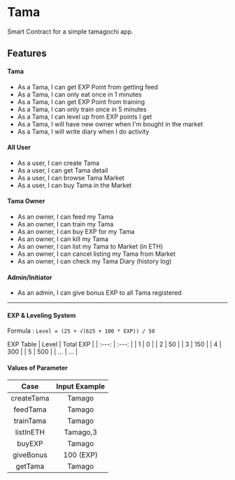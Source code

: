 
# Tama
Smart Contract for a simple tamagochi app.

## Features
#### Tama
- As a Tama, I can get EXP Point from getting feed
- As a Tama, I can only eat once in 1 minutes
- As a Tama, I can get EXP Point from training
- As a Tama, I can only train once in 5 minutes
- As a Tama, I can level up from EXP points I get
- As a Tama, I will have new owner when I'm bought in the market
- As a Tama, I will write diary when I do activity

#### All User
- As a user, I can create Tama
- As a user, I can get Tama detail
- As a user, I can browse Tama Market
- As a user, I can buy Tama in the Market

#### Tama Owner
- As an owner, I can feed my Tama
- As an owner, I can train my Tama
- As an owner, I can buy EXP for my Tama
- As an owner, I can kill my Tama
- As an owner, I can list my Tama to Market (in ETH)
- As an owner, I can cancel listing my Tama from Market
- As an owner, I can check my Tama Diary (history log)

#### Admin/Initiator
- As an admin, I can give bonus EXP to all Tama registered

---

#### EXP & Leveling System

Formula : `Level = (25 + √(625 + 100 * EXP)) / 50`

EXP Table
| Level | Total EXP    |
| :---:   | :---: |
| 1 | 0   |
| 2 | 50   |
| 3 | 150   |
| 4 | 300   |
| 5 | 500   |
| ... | ...   |

#### Values of Parameter
| Case | Input Example    |
| :---:   | :---: |
| createTama | Tamago   |
| feedTama | Tamago   |
| trainTama | Tamago   |
| listInETH | Tamago,3   |
| buyEXP | Tamago   |
| giveBonus | 100 (EXP)   |
| getTama | Tamago   |

